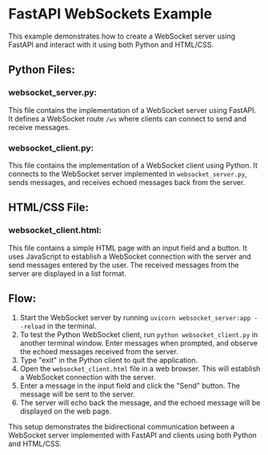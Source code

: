 # FastAPI WebSockets Example

This example demonstrates how to create a WebSocket server using FastAPI and interact with it using both Python and HTML/CSS.

## Python Files:

### websocket_server.py:

This file contains the implementation of a WebSocket server using FastAPI. It defines a WebSocket route `/ws` where clients can connect to send and receive messages.

### websocket_client.py:

This file contains the implementation of a WebSocket client using Python. It connects to the WebSocket server implemented in `websocket_server.py`, sends messages, and receives echoed messages back from the server.

## HTML/CSS File:

### websocket_client.html:

This file contains a simple HTML page with an input field and a button. It uses JavaScript to establish a WebSocket connection with the server and send messages entered by the user. The received messages from the server are displayed in a list format.

## Flow:

1. Start the WebSocket server by running `uvicorn websocket_server:app --reload` in the terminal.
2. To test the Python WebSocket client, run `python websocket_client.py` in another terminal window. Enter messages when prompted, and observe the echoed messages received from the server.
3. Type "exit" in the Python client to quit the application.
4. Open the `websocket_client.html` file in a web browser. This will establish a WebSocket connection with the server.
5. Enter a message in the input field and click the "Send" button. The message will be sent to the server.
6. The server will echo back the message, and the echoed message will be displayed on the web page.

This setup demonstrates the bidirectional communication between a WebSocket server implemented with FastAPI and clients using both Python and HTML/CSS.
